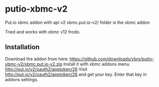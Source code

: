 putio-xbmc-v2
=============

Put.io xbmc addon with api v2
xbmc.put.io-v2/ folder is the xbmc addon

Tried and works with xbmc v12 frodo.

Installation
-----------------

Download the addon from here: https://github.com/downloads/ybrs/putio-xbmc-v2/xbmc.put.io-v2.zip
Install it with xbmc addons menu.
http://put.io/v2/oauth2/apptoken/26
Visit http://put.io/v2/oauth2/apptoken/26 and get your key.
Enter that key in addons settings.
